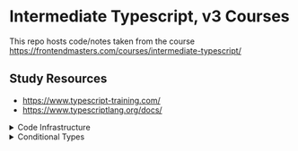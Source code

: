 # Intermediate Typescript, v3 Courses

This repo hosts code/notes taken from the course https://frontendmasters.com/courses/intermediate-typescript/

## Study Resources

- https://www.typescript-training.com/
- https://www.typescriptlang.org/docs/

<details>
  <summary>Code Infrastructure</summary>

- Declaration merging: You can export the same named types and export it from a file. See `src/declarationMergingExample.ts`.
- namespace keyword is for describing existing javascript libraries. (outdated way of writing code.) They are really about backwards compatibility.
- Protip: write new code through esmodules.
- Protip: if `esModuleInterop` and `allowSyntheticDefaultImports` are enabled, anyone who depends on your types must enable them also.
- importing non ts things stuff, have a file on root called `global.d.ts` and see example inside.
</details>

<details>
  <summary>Conditional Types</summary>

- `keyof` type query allows us to obtain type representing all property keys on a given interface.
- `typeof` type query allows you to extract a type from a value.
- See `conditionalTypesExample.ts` for a ternary types.
- Mental model for `extends`, 64 extends number >> does everything on the left fits everything on the right?
- See `extract-excludeExample.ts` for Extract and Exclude keyword example.
</details>
